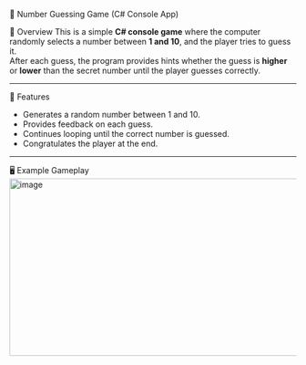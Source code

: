 🎯 Number Guessing Game (C# Console App)

🧩 Overview
This is a simple **C# console game** where the computer randomly selects a number between **1 and 10**, and the player tries to guess it.  
After each guess, the program provides hints whether the guess is **higher** or **lower** than the secret number until the player guesses correctly.

-----------------------------

🚀 Features
- Generates a random number between 1 and 10.  
- Provides feedback on each guess.  
- Continues looping until the correct number is guessed.  
- Congratulates the player at the end.

------------------------------

🖥️ Example Gameplay
<img width="784" height="311" alt="image" src="https://github.com/user-attachments/assets/95a5a526-385d-4f3d-885c-86c09c72724c" />
